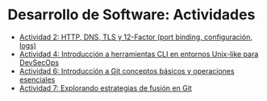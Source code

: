 # Desarrollo de Software: Actividades

- [Actividad 2: HTTP, DNS, TLS y 12-Factor (port binding, configuración, logs)](./Actividad2-CC3S2/REPORT.md)
- [Actividad 4: Introducción a herramientas CLI en entornos Unix-like para DevSecOps](./Actividad4-CC3S2/README.md)
- [Actividad 6: Introducción a Git conceptos básicos y operaciones esenciales](./Actividad6-CC3S2/Actividad6-CC3S2.md)
- [Actividad 7: Explorando estrategias de fusión en Git](./Actividad7-CC3S2/Actividad7-CC3S2.md)